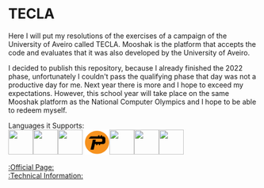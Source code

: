 # TECLA
 Here I will put my resolutions of the exercises of a campaign of the University of Aveiro called TECLA.
 Mooshak is the platform that accepts the code and evaluates that it was also developed by the University of Aveiro.

 I decided to publish this repository, because I already finished the 2022 phase, unfortunately I couldn't pass the qualifying phase that day was not a productive day for me. Next year there is more and I hope to exceed my expectations.
 However, this school year will take place on the same Mooshak platform as the National Computer Olympics and I hope to be able to redeem myself.

 Languages it Supports:<br>
<img src="https://cdn.jsdelivr.net/gh/devicons/devicon/icons/c/c-original.svg" height="50" width="50"/><img src="https://cdn.jsdelivr.net/gh/devicons/devicon/icons/cplusplus/cplusplus-original.svg" height="50" width="50"/><img src="https://cdn.jsdelivr.net/gh/devicons/devicon/icons/csharp/csharp-original.svg" height="50" width="50"/> <img src="Pascal Icon.png" height="50" width="50"/><img src="https://cdn.jsdelivr.net/gh/devicons/devicon/icons/java/java-original.svg" height="50" width="50"/><img src="https://cdn.jsdelivr.net/gh/devicons/devicon/icons/python/python-original.svg" height="50" width="50"/><img src="https://wikiimg.tojsiabtv.com/wikipedia/commons/thumb/4/40/VB.NET_Logo.svg/1200px-VB.NET_Logo.svg.png" height="50" width="50"/>

<a href="http://tecla.estga.ua.pt/">:Official Page:</a><br>
<a href="http://tecla.estga.ua.pt/pdf/Regulamento-TECLA.pdf">:Technical Information:</a>
